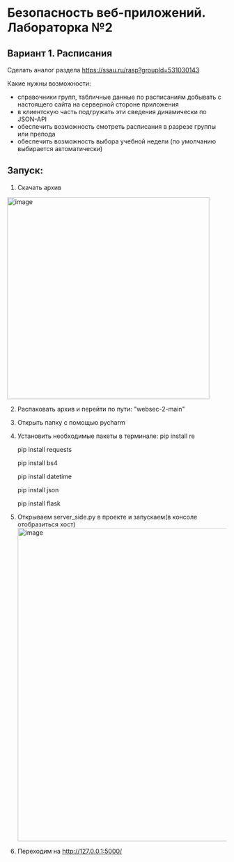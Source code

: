 # Безопасность веб-приложений. Лабораторка №2

## Вариант 1. Расписания

Сделать аналог раздела https://ssau.ru/rasp?groupId=531030143

Какие нужны возможности:
- справочники групп, табличные данные по расписаниям добывать с настоящего сайта на серверной стороне приложения
- в клиентскую часть подгружать эти сведения динамически по JSON-API
- обеспечить возможность смотреть расписания в разрезе группы или препода
- обеспечить возможность выбора учебной недели (по умолчанию выбирается автоматически)

## Запуск:
1. Скачать архив
<img width="464" alt="image" src="https://github.com/v0dnyy/websec-2/assets/92549113/1a04ed9e-386c-4718-afcd-481f7f4ae4d0">

2. Распаковать архив и перейти по пути: "websec-2-main\"

3. Открыть папку с помощью pycharm

4. Установить необходимые пакеты в терминале:
    pip install re
   
    pip install requests
   
    pip install bs4
   
    pip install datetime
   
    pip install json
   
    pip install flask


6. Открываем server_side.py в проекте и запускаем(в консоле отобразиться хост)
   <img width="720" alt="image" src="https://github.com/v0dnyy/websec-2/assets/92549113/e1c34afa-0781-406e-a11a-9f9cc277a790">

7. Переходим на http://127.0.0.1:5000/




